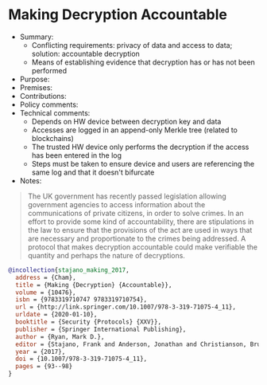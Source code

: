 # Making Decryption Accountable

- Summary:
  - Conflicting requirements: privacy of data and access to data; solution: accountable decryption
  - Means of establishing evidence that decryption has or has not been performed
- Purpose:
- Premises:
- Contributions:
- Policy comments:
- Technical comments:
  - Depends on HW device between decryption key and data
  - Accesses are logged in an append-only Merkle tree (related to blockchains)
  - The trusted HW device only performs the decryption if the access has been entered in the log
  - Steps must be taken to ensure device and users are referencing the same log and that it doesn't bifurcate
- Notes:

>The UK government has recently passed legislation allowing government agencies to access information about the
communications of private citizens, in order to solve crimes. In an effort to provide some kind of accountability, there
are stipulations in the law to ensure that the provisions of the act are used in ways that are necessary and
proportionate to the crimes being addressed. A protocol that makes decryption accountable could make verifiable the
quantity and perhaps the nature of decryptions.

```bib
@incollection{stajano_making_2017,
  address = {Cham},
  title = {Making {Decryption} {Accountable}},
  volume = {10476},
  isbn = {9783319710747 9783319710754},
  url = {http://link.springer.com/10.1007/978-3-319-71075-4_11},
  urldate = {2020-01-10},
  booktitle = {Security {Protocols} {XXV}},
  publisher = {Springer International Publishing},
  author = {Ryan, Mark D.},
  editor = {Stajano, Frank and Anderson, Jonathan and Christianson, Bruce and Matyáš, Vashek},
  year = {2017},
  doi = {10.1007/978-3-319-71075-4_11},
  pages = {93--98}
}
```
